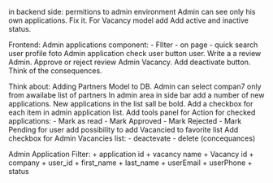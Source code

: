 in backend side:
    permitions to admin environment
    Admin can see only his own applications. Fix it.
    For Vacancy model add Add active and inactive status.
    

Frontend:
    Admin applications component:
        - FIlter
        - on page
        - quick search
    user profile foto
    Admin application check user button
    user. Write a a review
    Admin. Approve or reject review
    Admin Vacancy. Add deactivate button. Think of the consequences.
    
    
    

Think about:
    Adding Partners Model to DB.
        Admin can select compan7 only from awailabe list of partners
    In admin area in side bar add a number of new applications. New applications in the list sall be bold.
    Add a checkbox for each item in admin application list. Add tools panel for Action for checked applications:
        - Mark as read
        - Mark Approved
        - Mark Rejected
        - Mark Pending
    for user add possibility to add Vacancied to favorite list
    Add checkbox for Admin Vacancies list:
        - deactevate
        - delete (concequances)
        


Admin Application Filter:
    +   application id
    +   vacancy name
    +   Vacancy id
    +   company
    +   user_id
    +   first_name
    +   last_name
    +   userEmail
    +   userPhone
    +   status



